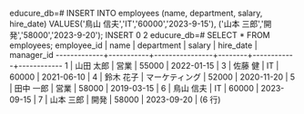 educure_db=# INSERT INTO employees
 (name, department, salary, hire_date)
VALUES('鳥山 信夫','IT','60000','2023-9-15'),
('山本 三郎','開発','58000','2023-9-20');
INSERT 0 2
educure_db=# SELECT * FROM employees;
 employee_id |   name    |   department   | salary | hire_date  | manager_id
-------------+-----------+----------------+--------+------------+------------
           1 | 山田 太郎 | 営業           |  55000 | 2022-01-15 |
           3 | 佐藤 健   | IT             |  60000 | 2021-06-10 |
           4 | 鈴木 花子 | マーケティング |  52000 | 2020-11-20 |
           5 | 田中 一郎 | 営業           |  58000 | 2019-03-15 |
           6 | 鳥山 信夫 | IT             |  60000 | 2023-09-15 |
           7 | 山本 三郎 | 開発           |  58000 | 2023-09-20 |
(6 行)
